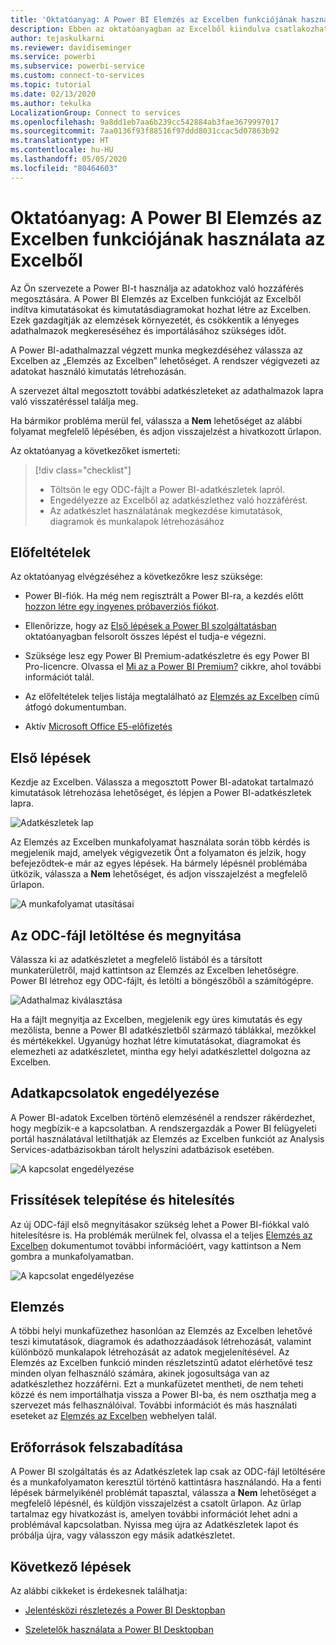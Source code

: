 ```yaml
---
title: 'Oktatóanyag: A Power BI Elemzés az Excelben funkciójának használata az Excelből'
description: Ebben az oktatóanyagban az Excelből kiindulva csatlakozhat a Power BI Adathalmazok lapjához, hogy adathalmazokat importáljon az Excelbe.
author: tejaskulkarni
ms.reviewer: davidiseminger
ms.service: powerbi
ms.subservice: powerbi-service
ms.custom: connect-to-services
ms.topic: tutorial
ms.date: 02/13/2020
ms.author: tekulka
LocalizationGroup: Connect to services
ms.openlocfilehash: 9a8dd1eb7aa6b239cc542884ab3fae3679997017
ms.sourcegitcommit: 7aa0136f93f88516f97ddd8031ccac5d07863b92
ms.translationtype: HT
ms.contentlocale: hu-HU
ms.lasthandoff: 05/05/2020
ms.locfileid: "80464603"
---
```

# <a name="tutorial-use-power-bi-analyze-in-excel-starting-in-excel"></a>Oktatóanyag: A Power BI Elemzés az Excelben funkciójának használata az Excelből

Az Ön szervezete a Power BI-t használja az adatokhoz való hozzáférés megosztására. A Power BI Elemzés az Excelben funkcióját az Excelből indítva kimutatásokat és kimutatásdiagramokat hozhat létre az Excelben. Ezek gazdagítják az elemzések környezetét, és csökkentik a lényeges adathalmazok megkereséséhez és importálásához szükséges időt.

A Power BI-adathalmazzal végzett munka megkezdéséhez válassza az Excelben az „Elemzés az Excelben” lehetőséget. A rendszer végigvezeti az adatokat használó kimutatás létrehozásán.  

A szervezet által megosztott további adatkészleteket az adathalmazok lapra való visszatéréssel találja meg.

Ha bármikor probléma merül fel, válassza a **Nem** lehetőséget az alábbi folyamat megfelelő lépésében, és adjon visszajelzést a hivatkozott űrlapon.  

Az oktatóanyag a következőket ismerteti:

> [!div class="checklist"]
> * Töltsön le egy ODC-fájlt a Power BI-adatkészletek lapról.
> * Engedélyezze az Excelből az adatkészlethez való hozzáférést.
> * Az adatkészlet használatának megkezdése kimutatások, diagramok és munkalapok létrehozásához

## <a name="prerequisites"></a>Előfeltételek

Az oktatóanyag elvégzéséhez a következőkre lesz szüksége:

* Power BI-fiók. Ha még nem regisztrált a Power BI-ra, a kezdés előtt [hozzon létre egy ingyenes próbaverziós fiókot](https://app.powerbi.com/signupredirect?pbi_source=web).

* Ellenőrizze, hogy az [Első lépések a Power BI szolgáltatásban](https://docs.microsoft.com/power-bi/service-get-started) oktatóanyagban felsorolt összes lépést el tudja-e végezni.

* Szüksége lesz egy Power BI Premium-adatkészletre és egy Power BI Pro-licencre. Olvassa el [Mi az a Power BI Premium?](https://docs.microsoft.com/power-bi/service-premium-what-is) cikkre, ahol további információt talál.

* Az előfeltételek teljes listája megtalálható az [Elemzés az Excelben](https://docs.microsoft.com/power-bi/service-analyze-in-excel#requirements) című átfogó dokumentumban.

* Aktív [Microsoft Office E5-előfizetés](https://www.microsoft.com/microsoft-365/business/office-365-enterprise-e5-business-software?activetab=pivot%3aoverviewtab)

## <a name="get-started"></a>Első lépések

Kezdje az Excelben. Válassza a megosztott Power BI-adatokat tartalmazó kimutatások létrehozása lehetőséget, és lépjen a Power BI-adatkészletek lapra.

![Adatkészletek lap](media/service-tutorial-analyze-in-excel/tutorial-analyze-in-excel-01.png)

Az Elemzés az Excelben munkafolyamat használata során több kérdés is megjelenik majd, amelyek végigvezetik Önt a folyamaton és jelzik, hogy befejeződtek-e már az egyes lépések. Ha bármely lépésnél problémába ütközik, válassza a **Nem** lehetőséget, és adjon visszajelzést a megfelelő űrlapon.

![A munkafolyamat utasításai](media/service-tutorial-analyze-in-excel/tutorial-analyze-in-excel-02.png)

## <a name="download-and-open-the-odc-file"></a>Az ODC-fájl letöltése és megnyitása

Válassza ki az adatkészletet a megfelelő listából és a társított munkaterületről, majd kattintson az Elemzés az Excelben lehetőségre. Power BI létrehoz egy ODC-fájlt, és letölti a böngészőből a számítógépre.

![Adathalmaz kiválasztása](media/service-tutorial-analyze-in-excel/tutorial-analyze-in-excel-03.png)

Ha a fájlt megnyitja az Excelben, megjelenik egy üres kimutatás és egy mezőlista, benne a Power BI adatkészletből származó táblákkal, mezőkkel és mértékekkel. Ugyanúgy hozhat létre kimutatásokat, diagramokat és elemezheti az adatkészletet, mintha egy helyi adatkészlettel dolgozna az Excelben.

## <a name="enable-data-connections"></a>Adatkapcsolatok engedélyezése

A Power BI-adatok Excelben történő elemzésénél a rendszer rákérdezhet, hogy megbízik-e a kapcsolatban. A rendszergazdák a Power BI felügyeleti portál használatával letilthatják az Elemzés az Excelben funkciót az Analysis Services-adatbázisokban tárolt helyszíni adatbázisok esetében.

![A kapcsolat engedélyezése](media/service-tutorial-analyze-in-excel/tutorial-analyze-in-excel-04.png)

## <a name="install-updates-and-authenticate"></a>Frissítések telepítése és hitelesítés

Az új ODC-fájl első megnyitásakor szükség lehet a Power BI-fiókkal való hitelesítésre is.  Ha problémák merülnek fel, olvassa el a teljes [Elemzés az Excelben](https://docs.microsoft.com/power-bi/service-analyze-in-excel#sign-in-to-power-bi ) dokumentumot további információért, vagy kattintson a Nem gombra a munkafolyamatban.

![A kapcsolat engedélyezése](media/service-tutorial-analyze-in-excel/tutorial-analyze-in-excel-05.png)

## <a name="analyze-away"></a>Elemzés

A többi helyi munkafüzethez hasonlóan az Elemzés az Excelben lehetővé teszi kimutatások, diagramok és adathozzáadások létrehozását, valamint különböző munkalapok létrehozását az adatok megjelenítésével. Az Elemzés az Excelben funkció minden részletszintű adatot elérhetővé tesz minden olyan felhasználó számára, akinek jogosultsága van az adatkészlethez hozzáférni. Ezt a munkafüzetet mentheti, de nem teheti közzé és nem importálhatja vissza a Power BI-ba, és nem oszthatja meg a szervezet más felhasználóival. További információt és más használati eseteket az [Elemzés az Excelben](https://docs.microsoft.com/power-bi/service-analyze-in-excel#analyze-away) webhelyen talál.

## <a name="clean-up-resources"></a>Erőforrások felszabadítása

A Power BI szolgáltatás és az Adatkészletek lap csak az ODC-fájl letöltésére és a munkafolyamaton keresztül történő kattintásra használandó. Ha a fenti lépések bármelyikénél problémát tapasztal, válassza a **Nem** lehetőséget a megfelelő lépésnél, és küldjön visszajelzést a csatolt űrlapon. Az űrlap tartalmaz egy hivatkozást is, amelyen további információt lehet adni a problémával kapcsolatban. Nyissa meg újra az Adatkészletek lapot és próbálja újra, vagy válasszon egy másik adatkészletet.

## <a name="next-steps"></a>Következő lépések

Az alábbi cikkeket is érdekesnek találhatja:

* [Jelentésközi részletezés a Power BI Desktopban](https://docs.microsoft.com/power-bi/desktop-cross-report-drill-through)

* [Szeletelők használata a Power BI Desktopban](https://docs.microsoft.com/power-bi/visuals/power-bi-visualization-slicers)
